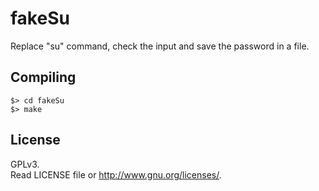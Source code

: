 # fakeSu

Replace "su" command, check the input and save the password in a file.  

## Compiling

```
$> cd fakeSu
$> make
```

## License

GPLv3.  
Read LICENSE file or http://www.gnu.org/licenses/.  